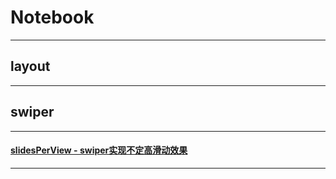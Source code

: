# Notebook
---
## layout
---
## swiper
---
#### [slidesPerView - swiper实现不定高滑动效果](slidesPerView.html)
---

